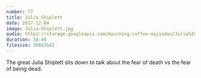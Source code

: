 ```yaml
---
number: 77
title: Julia Shiplett
date: 2017-12-04
image: Julia-Shiplett.jpg
audio: https://storage.googleapis.com/mourning-coffee-episodes/Julia%20Shiplett%20Release.mp3
duration: 34:46
filesize: 30841541
---
```


The great Julia Shiplett sits down to talk about the fear of death vs the fear of being dead. 
